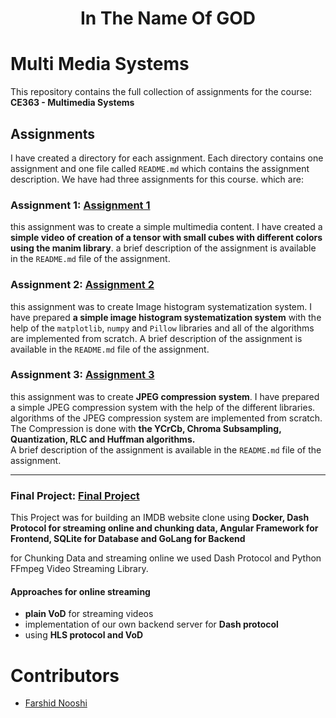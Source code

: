 <div align="center">
  <h1>In The Name Of GOD</h1>
</div>

# Multi Media Systems

This repository contains the full collection of assignments for the course:\
**CE363 - Multimedia Systems**

## Assignments

I have created a directory for each assignment. Each directory contains one assignment and 
one file called `README.md` which contains the assignment description.
We have had three assignments for this course. which are:
### Assignment 1: [Assignment 1](https://github.com/FarshidNooshi/Multi-Media-Systems/tree/master/assignment%201) 
    
this assignment was to create a simple multimedia content. I have created a **simple video of creation of 
a tensor with small cubes with different colors using the manim library**. a brief description of the assignment
is available in the `README.md` file of the assignment.

### Assignment 2: [Assignment 2](https://github.com/FarshidNooshi/Multi-Media-Systems/tree/master/assignment%202)

this assignment was to create Image histogram systematization system. I have prepared **a simple image 
histogram systematization system** with the help of the `matplotlib`, `numpy` and `Pillow` libraries and all of the
algorithms are implemented from scratch. A brief description of the assignment is available in the `README.md` file of the assignment.

### Assignment 3: [Assignment 3](https://github.com/FarshidNooshi/Multi-Media-Systems/tree/master/assignment%203)
    
this assignment was to create **JPEG compression system**. I have prepared a simple JPEG compression system with the
help of the different libraries. algorithms of the JPEG compression system are implemented from scratch.
The Compression is done with **the YCrCb, Chroma Subsampling, Quantization, RLC and Huffman algorithms.**\
A brief description of the assignment is available in the `README.md` file of the assignment.

---

### Final Project: [Final Project](https://github.com/CEIT-AUT/hollyworld)
    
This Project was for building an IMDB website clone using **Docker, Dash Protocol for streaming online and chunking data, Angular Framework for Frontend, SQLite for Database and GoLang for Backend**

for Chunking Data and streaming online we used Dash Protocol and Python FFmpeg Video Streaming Library.
#### Approaches for online streaming
* **plain VoD** for streaming videos 
* implementation of our own backend server for **Dash protocol**
* using **HLS protocol and VoD**

# Contributors
* [Farshid Nooshi](https:/ce.aut.ac.ir/~Farshid_Nooshi)

